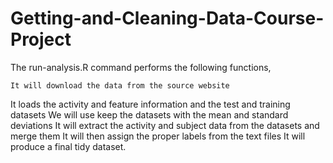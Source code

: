 # Getting-and-Cleaning-Data-Course-Project
The run-analysis.R command performs the following functions,

	It will download the data from the source website 
  It loads the activity and feature information and the test and training datasets
  We will use keep the datasets with the  mean and standard deviations 
  It will extract the activity and subject data from the datasets and merge them 
  It will then assign the proper labels from the text files 
  It will produce a final tidy  dataset. 
